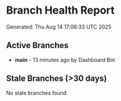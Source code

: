 # Branch Health Report
Generated: Thu Aug 14 17:06:33 UTC 2025

## Active Branches
- **main** - 13 minutes ago by Dashboard Bot

## Stale Branches (>30 days)
No stale branches found
